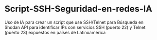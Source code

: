 # Script-SSH-Seguridad-en-redes-IA
Uso de IA para crear un script que use SSH/Telnet para Búsqueda en Shodan API para identificar IPs con servicios SSH (puerto 22) y Telnet (puerto 23) expuestos en países de Latinoamérica
